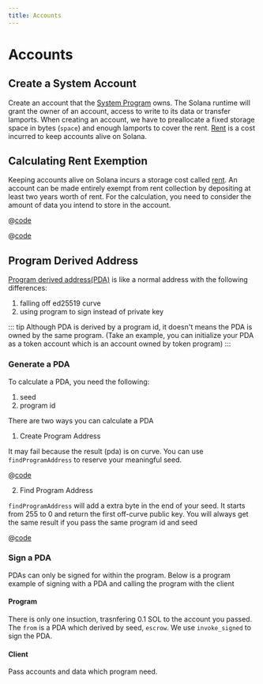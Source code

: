 ```yaml
---
title: Accounts
---
```


# Accounts

## Create a System Account

Create an account that the [System Program][1] owns. The Solana runtime will grant the owner of an account, access to
write to its data or transfer lamports. When creating an account, we have to preallocate a fixed storage space in bytes
(`space`) and enough lamports to cover the rent. [Rent][2] is a cost incurred to keep accounts alive on Solana.

<SolanaCodeGroup>
  <SolanaCodeGroupItem title="TS" active>

  <template v-slot:default>

@[code](@/code/accounts/create-system-account/create-system-account.en.ts)

  </template>

  <template v-slot:preview>

@[code](@/code/accounts/create-system-account/create-system-account.preview.en.ts)

  </template>

  </SolanaCodeGroupItem>
</SolanaCodeGroup>

## Calculating Rent Exemption

Keeping accounts alive on Solana incurs a storage cost called [rent][2]. An account can be made entirely exempt
from rent collection by depositing at least two years worth of rent. For the calculation, you need to consider
the amount of data you intend to store in the account.

<CodeGroup>
  <CodeGroupItem title="TS" active>

@[code](@/code/accounts/rent-exemption/rent-exemption.en.ts)

  </CodeGroupItem>

  <CodeGroupItem title="CLI">

@[code](@/code/accounts/rent-exemption/rent-exemption.en.sh)

  </CodeGroupItem>
</CodeGroup>

## Program Derived Address

[Program derived address(PDA)][3] is like a normal address with the following differences:

1. falling off ed25519 curve
2. using program to sign instead of private key

::: tip
Although PDA is derived by a program id, it doesn't means the PDA is owned by the same program. (Take an example, you can initialize your PDA as a token account which is an account owned by token program)
:::

### Generate a PDA

To calculate a PDA, you need the following:

1. seed
2. program id

There are two ways you can calculate a PDA

1. Create Program Address

It may fail because the result (pda) is on curve. You can use `findProgramAddress` to reserve your meaningful seed.

<CodeGroup>
  <CodeGroupItem title="TS" active>

@[code](@/code/accounts/program-derived-address/derived-a-pda/create-program-address.en.ts)

  </CodeGroupItem>
</CodeGroup>

2. Find Program Address

`findProgramAddress` will add a extra byte in the end of your seed. It starts from 255 to 0 and return the first off-curve public key. You will always get the same result if you pass the same program id and seed

<CodeGroup>
  <CodeGroupItem title="TS" active>

@[code](@/code/accounts/program-derived-address/derived-a-pda/find-program-address.en.ts)

  </CodeGroupItem>
</CodeGroup>

### Sign a PDA

PDAs can only be signed for within the program. Below is a program example of signing with a PDA and calling the program with the client

#### Program

There is only one insuction, trasnfering 0.1 SOL to the account you passed. The `from` is a PDA which derived by seed, `escrow`. We use `invoke_signed` to sign the PDA.

<SolanaCodeGroup>
  <SolanaCodeGroupItem title="rust" active>

  <template v-slot:default>

@[code](@/code/accounts/program-derived-address/sign-a-pda/program/src/lib.rs)

  </template>

  <template v-slot:preview>

@[code](@/code/accounts/program-derived-address/sign-a-pda/program/src/lib.preview.rs)

  </template>

  </SolanaCodeGroupItem>
</SolanaCodeGroup>

#### Client

Pass accounts and data which program need.

<SolanaCodeGroup>
  <SolanaCodeGroupItem title="TS" active>

  <template v-slot:default>

@[code](@/code/accounts/program-derived-address/sign-a-pda/client/main.en.ts)

  </template>

  <template v-slot:preview>

@[code](@/code/accounts/program-derived-address/sign-a-pda/client/main.preview.en.ts)

  </template>

  </SolanaCodeGroupItem>
</SolanaCodeGroup>

[1]: https://docs.solana.com/developing/clients/javascript-reference#systemprogram
[2]: https://docs.solana.com/developing/programming-model/accounts#rent
[3]: https://docs.solana.com/developing/programming-model/calling-between-programs#program-derived-addresses
